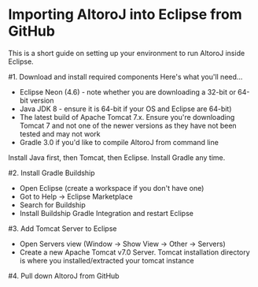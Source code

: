 # Importing AltoroJ into Eclipse from GitHub

This is a short guide on setting up your environment to run AltoroJ inside Eclipse.

#1. Download and install required components
Here's what you'll need...
- Eclipse Neon (4.6) - note whether you are downloading a 32-bit or 64-bit version
- Java JDK 8 - ensure it is 64-bit if your OS and Eclipse are 64-bit)
- The latest build of Apache Tomcat 7.x. Ensure you're downloading Tomcat 7 and not one of the newer versions as they have not been tested and may not work
- Gradle 3.0 if you'd like to compile AltoroJ from command line

Install Java first, then Tomcat, then Eclipse. Install Gradle any time.

#2. Install Gradle Buildship
- Open Eclipse (create a workspace if you don't have one)
- Got to Help -> Eclipse Marketplace
- Search for Buildship
- Install Buildship Gradle Integration and restart Eclipse


#3. Add Tomcat Server to Eclipse
- Open Servers view (Window -> Show View -> Other -> Servers)
- Create a new Apache Tomcat v7.0 Server. Tomcat installation directory is where you installed/extracted your tomcat instance

#4. Pull down AltoroJ from GitHub


